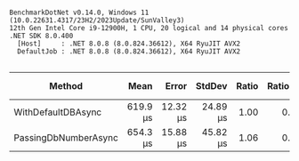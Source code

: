 ```

BenchmarkDotNet v0.14.0, Windows 11 (10.0.22631.4317/23H2/2023Update/SunValley3)
12th Gen Intel Core i9-12900H, 1 CPU, 20 logical and 14 physical cores
.NET SDK 8.0.400
  [Host]     : .NET 8.0.8 (8.0.824.36612), X64 RyuJIT AVX2
  DefaultJob : .NET 8.0.8 (8.0.824.36612), X64 RyuJIT AVX2


```
| Method               | Mean     | Error    | StdDev   | Ratio | RatioSD | Allocated | Alloc Ratio |
|--------------------- |---------:|---------:|---------:|------:|--------:|----------:|------------:|
| WithDefaultDBAsync   | 619.9 μs | 12.32 μs | 24.89 μs |  1.00 |    0.06 |   2.35 KB |        1.00 |
| PassingDbNumberAsync | 654.3 μs | 15.88 μs | 45.82 μs |  1.06 |    0.09 |   2.35 KB |        1.00 |

